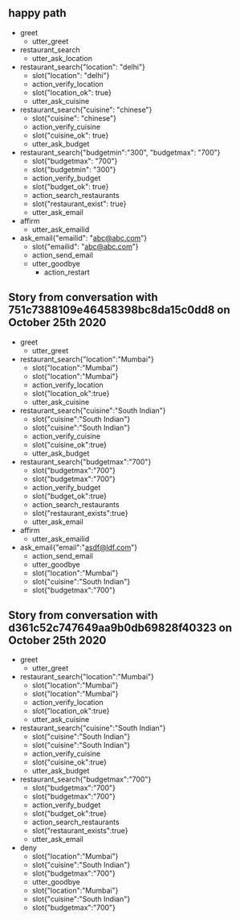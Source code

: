 ## happy path
* greet
  - utter_greet
* restaurant_search
  - utter_ask_location
* restaurant_search{"location": "delhi"}
    - slot{"location": "delhi"}
    - action_verify_location
    - slot{"location_ok": true}
    - utter_ask_cuisine
* restaurant_search{"cuisine": "chinese"}
    - slot{"cuisine": "chinese"}
    - action_verify_cuisine
    - slot{"cuisine_ok": true}
    - utter_ask_budget
* restaurant_search{"budgetmin":"300", "budgetmax": "700"}
    - slot{"budgetmax": "700"}
    - slot{"budgetmin": "300"}
    - action_verify_budget
    - slot{"budget_ok": true}
    - action_search_restaurants
    - slot{"restaurant_exist": true}    
    - utter_ask_email
* affirm
    - utter_ask_emailid
* ask_email{"emailid": "abc@abc.com"}
    - slot{"emailid": "abc@abc.com"}
    - action_send_email
    - utter_goodbye
        - action_restart

## Story from conversation with 751c7388109e46458398bc8da15c0dd8 on October 25th 2020

* greet
    - utter_greet
* restaurant_search{"location":"Mumbai"}
    - slot{"location":"Mumbai"}
    - slot{"location":"Mumbai"}
    - action_verify_location
    - slot{"location_ok":true}
    - utter_ask_cuisine
* restaurant_search{"cuisine":"South Indian"}
    - slot{"cuisine":"South Indian"}
    - slot{"cuisine":"South Indian"}
    - action_verify_cuisine
    - slot{"cuisine_ok":true}
    - utter_ask_budget
* restaurant_search{"budgetmax":"700"}
    - slot{"budgetmax":"700"}
    - slot{"budgetmax":"700"}
    - action_verify_budget
    - slot{"budget_ok":true}
    - action_search_restaurants
    - slot{"restaurant_exists":true}
    - utter_ask_email
* affirm
    - utter_ask_emailid
* ask_email{"email":"asdf@ldf.com"}
    - action_send_email
    - utter_goodbye
    - slot{"location":"Mumbai"}
    - slot{"cuisine":"South Indian"}
    - slot{"budgetmax":"700"}

## Story from conversation with d361c52c747649aa9b0db69828f40323 on October 25th 2020

* greet
    - utter_greet
* restaurant_search{"location":"Mumbai"}
    - slot{"location":"Mumbai"}
    - slot{"location":"Mumbai"}
    - action_verify_location
    - slot{"location_ok":true}
    - utter_ask_cuisine
* restaurant_search{"cuisine":"South Indian"}
    - slot{"cuisine":"South Indian"}
    - slot{"cuisine":"South Indian"}
    - action_verify_cuisine
    - slot{"cuisine_ok":true}
    - utter_ask_budget
* restaurant_search{"budgetmax":"700"}
    - slot{"budgetmax":"700"}
    - slot{"budgetmax":"700"}
    - action_verify_budget
    - slot{"budget_ok":true}
    - action_search_restaurants
    - slot{"restaurant_exists":true}
    - utter_ask_email
* deny
    - slot{"location":"Mumbai"}
    - slot{"cuisine":"South Indian"}
    - slot{"budgetmax":"700"}
    - utter_goodbye
    - slot{"location":"Mumbai"}
    - slot{"cuisine":"South Indian"}
    - slot{"budgetmax":"700"}
